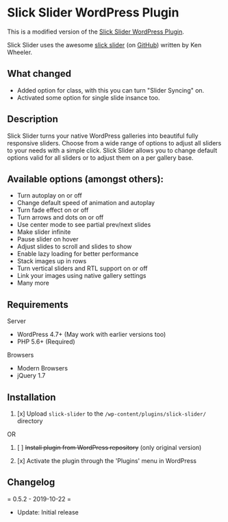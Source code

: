 # Slick Slider WordPress Plugin
This is a modified version of the [Slick Slider WordPress Plugin](https://wordpress.org/plugins/slick-slider).

Slick Slider uses the awesome [slick slider](https://kenwheeler.github.io/slick/) (on [GitHub](https://github.com/kenwheeler/slick/)) written by Ken Wheeler.

## What changed
* Added option for class, with this you can turn "Slider Syncing" on.
* Activated some option for single slide insance too.

## Description

Slick Slider turns your native WordPress galleries into beautiful fully responsive sliders. Choose from a wide range of options to adjust all sliders to your needs with a simple click.
Slick Slider allows you to change default options valid for all sliders or to adjust them on a per gallery base.

## Available options (amongst others):

* Turn autoplay on or off
* Change default speed of animation and autoplay
* Turn fade effect on or off
* Turn arrows and dots on or off
* Use center mode to see partial prev/next slides
* Make slider infinite
* Pause slider on hover
* Adjust slides to scroll and slides to show
* Enable lazy loading for better performance
* Stack images up in rows
* Turn vertical sliders and RTL support on or off
* Link your images using native gallery settings
* Many more

## Requirements

Server

* WordPress 4.7+ (May work with earlier versions too)
* PHP 5.6+ (Required)

Browsers

* Modern Browsers
* jQuery 1.7

## Installation

1. [x] Upload `slick-slider` to the `/wp-content/plugins/slick-slider/` directory

OR

1. [ ] ~~Install plugin from WordPress repository~~ (only original version)

2. [x] Activate the plugin through the 'Plugins' menu in WordPress

## Changelog

= 0.5.2 - 2019-10-22 =
* Update: Initial release

